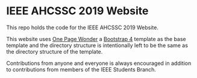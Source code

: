 IEEE AHCSSC 2019 Website
========================
This repo holds the code for the IEEE AHCSSC 2019 Website. 

This website uses [One Page Wonder](http://startbootstrap.com/template-overviews/one-page-wonder/) a [Bootstrap 4](http://getbootstrap.com/) template as the base template and the directory structure is intentionally left to be the same as the directory structure of the template.

Contributions from anyone and everyone is always encouraged in addition to contributions from members of the IEEE Students Branch.